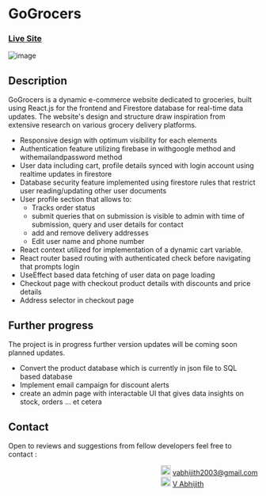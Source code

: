 # GoGrocers
### [Live Site](https://gogrocers.vercel.app/)

![image](https://github.com/VAbhijith2003github/gogrocers/assets/119759593/f2e3a903-a421-4bf1-8b23-1fea58ca107b)

## Description
GoGrocers is a dynamic e-commerce website dedicated to groceries, built using React.js for the frontend and Firestore database for real-time data updates. The website's design and structure draw inspiration from extensive research on various grocery delivery platforms.
<ul>
  <li>Responsive design with optimum visibility for each elements</li>
  <li>Authentication feature utilizing firebase in withgoogle method and withemailandpassword method</li>
  <li>User data including cart, profile details synced with login account using realtime updates in firestore</li>
  <li>Database security feature implemented using firestore rules that restrict user reading/updating other user documents</li>
  <li>User profile section that allows to:
    <ul>
  <li>Tracks order status</li>
  <li>submit queries that on submission is visible to admin with time of submission, query and user details for contact</li>
  <li>add and remove delivery addresses</li>
  <li>Edit user name and phone number</li>
      </ul>
  </li>
  <li>React context utilized for implementation of a dynamic cart variable.</li>
  <li>React router based routing with authenticated check before navigating that prompts login</li>
  <li>UseEffect based data fetching of user data on page loading</li>
  <li>Checkout page with checkout product details with discounts and price details</li>
  <li>Address selector in checkout page</li>
</ul>

## Further progress
The project is in progress further version updates will be coming soon
planned updates.
<ul>
<li>Convert the product database which is currently in json file to SQL based database</li>
<li>Implement email campaign for discount alerts</li>
<li>create an admin page with interactable UI that gives data insights on stock, orders ... et cetera</li>
</ul>

## Contact
Open to reviews and suggestions from fellow developers 
feel free to contact : <br>
<div style="float: right;">
<img src="https://cdn-icons-png.flaticon.com/128/552/552486.png" width="20" height="20">
<a href="mailto:vabhijith2003@gmail.com">vabhijith2003@gmail.com</a><br>
<img src="https://cdn-icons-png.flaticon.com/128/174/174857.png" width="20" height="20">
<a href="https://www.linkedin.com/in/v-abhijith-1a6592226/">V Abhijith</a><br>  
</div>
